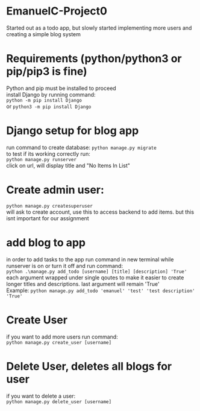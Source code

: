 # EmanuelC-Project0
Started out as a todo app, but slowly started implementing more users and creating a simple blog system

# Requirements (python/python3 or pip/pip3 is fine)
Python and pip must be installed to proceed <br />
install Django by running command: <br />
```python -m pip install Django``` <br />
or ```python3 -m pip install Django```

# Django setup for blog app
run command to create database: ```python manage.py migrate``` <br /> 
to test if its working correctly run: <br />
```python manage.py runserver``` <br />
click on url, will display title and "No Items In List"
# Create admin user:
```python manage.py createsuperuser``` <br />
will ask to create account, use this to access backend to add items. but this isnt important for our assignment
# add blog to app
in order to add tasks to the app run command in new terminal while runserver is on or turn it off and run command: <br />
``` python .\manage.py add_todo [username] [title] [description] 'True' ``` <br />
each argument wrapped under single qoutes to make it easier to create longer titles and descriptions. last argument will remain 'True' <br /> 
Example: ```python manage.py add_todo 'emanuel' 'test' 'test description' 'True' ``` <br />
# Create User
if you want to add more users run command: <br />
```python manage.py create_user [username] ``` <br />
# Delete User, deletes all blogs for user
if you want to delete a user: <br />
```python manage.py delete_user [username] ``` <br />
